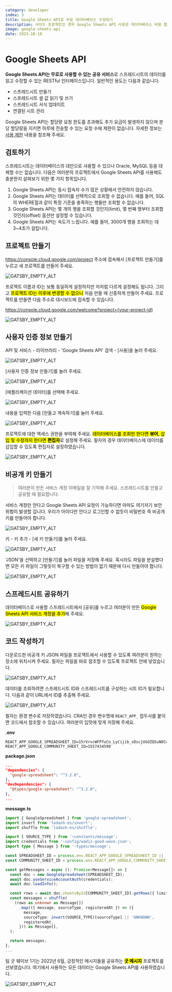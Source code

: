 ```yaml
---
category: developer
index: 3
title: Google Sheets API로 무료 데이터베이스 구성하기
description: 사이드 프로젝트인 경우 Google Sheets API 사용은 데이터베이스 비용 절감과 비개발자 접근 측면에서 좋은 선택지가 될 수 있습니다.
image: google-sheets-api
date: 2023-10-10
---
```


# Google Sheets API

**Google Sheets API는 무료로 사용할 수 있는 공유 서비스**로 스프레드시트의 데이터를 읽고 수정할 수 있는 RESTful 인터페이스입니다. 일반적인 용도는 다음과 같습니다.

* 스프레드시트 만들기
* 스프레드시트 셀 값 읽기 및 쓰기
* 스프레드시트 서식 업데이트
* 연결된 시트 관리

Google Sheets API는 할당량 요청 한도를 초과해도 추가 요금이 발생하지 않으며 분당 할당량을 지키면 하루에 전송할 수 있는 요청 수에 제한이 없습니다. 자세한 정보는 [사용 제한](https://developers.google.com/sheets/api/limits?hl=ko) 내용을 참조해 주세요.

## 검토하기

스프레드시트는 데이터베이스의 대안으로 사용할 수 있으나 Oracle, MySQL 등을 대체할 수는 없습니다. 다음은 여러분의 프로젝트에서 Google Sheets API를 사용해도 충분한지 살펴보기 위한 몇 가지 항목입니다.

1. Google Sheets API는 동시 접속자 수가 많은 상황에서 안전하지 않습니다.
2. Google Sheets API는 데이터를 선택적으로 조회할 수 없습니다. 예를 들어, SQL의 WHERE절과 같이 특정 기준을 충족하는 행들만 조회할 수 없습니다.
3. Google Sheets API는 몇 개의 행을 조회할 것인지(limit), 몇 번째 행부터 조회할 것인지(offset) 옵션만 설정할 수 있습니다.
4. Google Sheets API는 속도가 느립니다. 예를 들어, 3000개 행을 조회하는 데 3~4초가 걸립니다.

## 프로젝트 만들기

<https://console.cloud.google.com/project> 주소에 접속해서 [프로젝트 만들기]를 누르고 새 프로젝트를 만들어 주세요.

![GATSBY_EMPTY_ALT](./google-cloud-01.jpg)

프로젝트 이름과 ID는 보통 동일하게 설정하지만 저처럼 다르게 설정해도 됩니다. 그리고 <mark>프로젝트 ID는 이후에 변경할 수 없으니</mark> 처음 만들 때 신중하게 만들어 주세요. 프로젝트를 만들면 다음 주소로 대시보드에 접속할 수 있습니다.

<https://console.cloud.google.com/welcome?project={your-project-id}>

![GATSBY_EMPTY_ALT](./google-cloud-02.jpg)

## 사용자 인증 정보 만들기

API 및 서비스 - 라이브러리 - 'Google Sheets API' 검색 - [사용]을 눌러 주세요.

![GATSBY_EMPTY_ALT](./google-cloud-03.jpg)

[사용자 인증 정보 만들기]를 눌러 주세요.

![GATSBY_EMPTY_ALT](./google-cloud-04.jpg)

[애플리케이션 데이터]를 선택해 주세요.

![GATSBY_EMPTY_ALT](./google-cloud-05.jpg)

내용을 입력한 다음 [만들고 계속하기]를 눌러 주세요.

![GATSBY_EMPTY_ALT](./google-cloud-06.jpg)

프로젝트에 대한 액세스 권한을 부여해 주세요. <mark>데이터베이스를 조회만 한다면 **뷰어**, 삽입 및 수정까지 한다면 **편집자**</mark>로 설정해 주세요. 필자의 경우 데이터베이스에 데이터를 삽입할 수 있도록 편집자로 설정하였습니다.

![GATSBY_EMPTY_ALT](./google-cloud-07.jpg)

## 비공개 키 만들기

> 여러분이 만든 서비스 계정 이메일을 잘 기억해 주세요. 스프레드시트를 만들고 공유할 때 필요합니다.

서비스 계정만 안다고 Google Sheets API 요청이 가능하다면 아마도 여기저기 보안 위험이 발생할 겁니다. 우리가 아이디만 안다고 로그인할 수 없듯이 비밀번호 즉 비공개 키를 만들어야 합니다.

![GATSBY_EMPTY_ALT](./google-cloud-08.jpg)

키 - 키 추가 - [새 키 만들기]를 눌러 주세요.

![GATSBY_EMPTY_ALT](./google-cloud-09.jpg)

'JSON'을 선택하고 [만들기]를 눌러 파일을 저장해 주세요. 혹시라도 파일을 분실했다면 모든 키 파일이 그렇듯이 복구할 수 있는 방법이 없기 때문에 다시 만들어야 합니다.

![GATSBY_EMPTY_ALT](./google-cloud-10.jpg)

## 스프레드시트 공유하기

데이터베이스로 사용할 스프레드시트에서 [공유]를 누르고 여러분이 만든 <mark>Google Sheets API 서비스 계정을 추가</mark>해 주세요.

![GATSBY_EMPTY_ALT](./google-sheets-01.jpg)

## 코드 작성하기

다운로드한 비공개 키 JSON 파일을 프로젝트에서 사용할 수 있도록 여려분이 원하는 장소에 위치시켜 주세요. 필자는 파일을 바로 참조할 수 있도록 프로젝트 안에 넣었습니다.

![GATSBY_EMPTY_ALT](./good-message-01.jpg)

데이터를 조회하려면 스프레드시트 ID와 스프레드시트를 구성하는 시트 ID가 필요합니다. 다음과 같이 URL에서 ID를 추출해 주세요.

![GATSBY_EMPTY_ALT](./google-sheets-02.jpg)

필자는 환경 변수로 저장하였습니다. CRA인 경우 변수명에 `REACT_APP_` 접두사를 붙이면 코드에서 참조할 수 있습니다. 여러분의 입맛에 맞게 저장해 주세요.

**.env**

```properties
REACT_APP_GOOGLE_SPREADSHEET_ID=15rVrvcWFPfuCo_LyCijib_sDscjUGdZQSuN0CnipghE
REACT_APP_GOOGLE_COMMUNITY_SHEET_ID=1557434590
```

**package.json**

```json
...
"dependencies": {
  "google-spreadsheet": "^3.2.0",
},
"devDependencies": {
  "@types/google-spreadsheet": "^3.2.0",
},
...
```

**message.ts**

```typescript
import { GoogleSpreadsheet } from 'google-spreadsheet';
import invert from 'lodash-es/invert';
import shuffle from 'lodash-es/shuffle';

import { SOURCE_TYPE } from '~constants/message';
import credentials from '~config/wadiz-good-wave.json';
import type { Message } from '~types/message';

const SPREADSHEET_ID = process.env.REACT_APP_GOOGLE_SPREADSHEET_ID || '';
const COMMUNITY_SHEET_ID = process.env.REACT_APP_GOOGLE_COMMUNITY_SHEET_ID || '';

const getMessages = async (): Promise<Message[]> => {
  const doc = new GoogleSpreadsheet(SPREADSHEET_ID);
  await doc.useServiceAccountAuth(credentials);
  await doc.loadInfo();

  const rows = await doc.sheetsById[COMMUNITY_SHEET_ID].getRows({ limit: 100, offset: 0 });
  const messages = shuffle(
    (rows as unknown as Message[])
      .map(({ message, sourceType, registeredAt }) => ({
        message,
        sourceType: invert(SOURCE_TYPE)[sourceType] || 'UNKNOWN',
        registeredAt,
      })) as Message[],
  );

  return messages;
};
...
```

팀 굿 웨이브 1기는 2022년 6월, 긍정적인 메시지들을 공유하는 <mark>**굿 메시지**</mark> 프로젝트를 선보였습니다. 여기에서 사용하는 모든 데이터는 Google Sheets API를 사용하였습니다.

![GATSBY_EMPTY_ALT](./good-message.gif)
